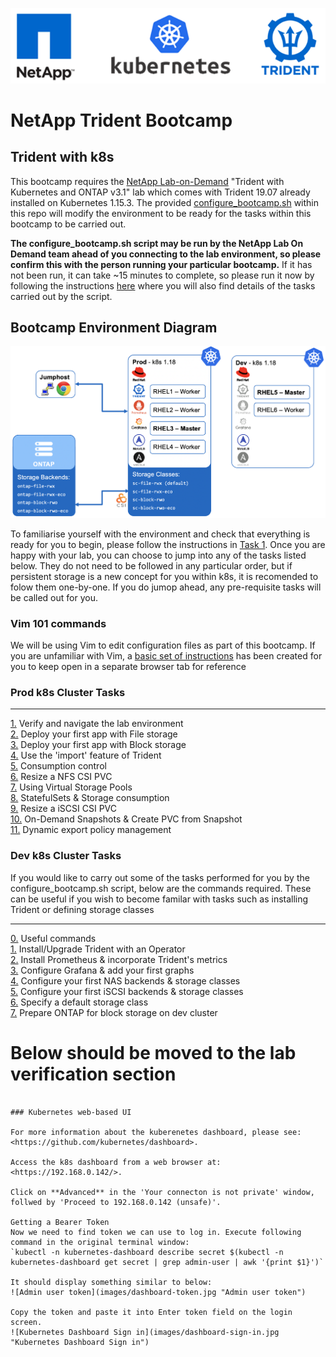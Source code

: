 <p align="center"><img src="images/k8s-header.png"></p>

# NetApp Trident Bootcamp

## Trident with k8s

This bootcamp requires the [NetApp Lab-on-Demand](https://labondemand.netapp.com/) "Trident with Kubernetes and ONTAP v3.1" lab which comes with Trident 19.07 already installed on Kubernetes 1.15.3. The provided [configure_bootcamp.sh](trident_with_k8s/deploy/configure_bootcamp.sh) within this repo will modify the environment to be ready for the tasks within this bootcamp to be carried out.

**The configure_bootcamp.sh script may be run by the NetApp Lab On Demand team ahead of you connecting to the lab environment, so please confirm this with the person running your particular bootcamp.**  If it has not been run, it can take ~15 minutes to complete, so please run it now by following the instructions [here](trident_with_k8s/tasks/configure_bootcamp) where you will also find details of the tasks carried out by the script.

## Bootcamp Environment Diagram

<p align="center"><img src="images/lab-diagram.png"></p>

To familiarise yourself with the environment and check that everything is ready for you to begin, please follow the instructions in [Task 1](trident_with_k8s/tasks/validate_lab).  Once you are happy with your lab, you can choose to jump into any of the tasks listed below.  They do not need to be followed in any particular order, but if persistent storage is a new concept for you within k8s, it is recomended to folow them one-by-one.  If you do jumop ahead, any pre-requisite tasks will be called out for you.

### Vim 101 commands
We will be using Vim to edit configuration files as part of this bootcamp.  If you are unfamiliar with Vim, a [basic set of instructions](trident_with_k8s/tasks/vim) has been created for you to keep open in a separate browser tab for reference

### Prod k8s Cluster Tasks

---------

[1.](trident_with_k8s/tasks/verify_lab) Verify and navigate the lab environment  
[2.](trident_with_k8s/tasks/file_app) Deploy your first app with File storage  
[3.](trident_with_k8s/tasks/block_app) Deploy your first app with Block storage  
[4.](trident_with_k8s/tasks/pv_import) Use the 'import' feature of Trident  
[5.](trident_with_k8s/tasks/quotas) Consumption control  
[6.](trident_with_k8s/tasks/file_resize) Resize a NFS CSI PVC  
[7.](trident_with_k8s/tasks/storage_pools) Using Virtual Storage Pools  
[8.](trident_with_k8s/tasks/statefulsets) StatefulSets & Storage consumption  
[9.](trident_with_k8s/tasks/resize_block) Resize a iSCSI CSI PVC  
[10.](trident_with_k8s/tasks/snapshots_clones) On-Demand Snapshots & Create PVC from Snapshot  
[11.](trident_with_k8s/tasks/dynamic_exports) Dynamic export policy management  

### Dev k8s Cluster Tasks
If you would like to carry out some of the tasks performed for you by the configure_bootcamp.sh script, below are the commands required.  These can be useful if you wish to become familar with tasks such as installing Trident or defining storage classes

---------
[0.](trident_with_k8s/tasks/useful_commands) Useful commands  
[1.](trident_with_k8s/tasks/install_trident) Install/Upgrade Trident with an Operator  
[2.](trident_with_k8s/tasks/config_prometheus) Install Prometheus & incorporate Trident's metrics  
[3.](trident_with_k8s/tasks/config_grafana) Configure Grafana & add your first graphs  
[4.](trident_with_k8s/tasks/config_file) Configure your first NAS backends & storage classes  
[5.](trident_with_k8s/tasks/config_block) Configure your first iSCSI backends & storage classes  
[6.](trident_with_k8s/tasks/default_sc) Specify a default storage class  
[7.](trident_with_k8s/tasks/ontap_block) Prepare ONTAP for block storage on dev cluster 

# Below should be moved to the lab verification section

```

### Kubernetes web-based UI

For more information about the kuberenetes dashboard, please see:  
<https://github.com/kubernetes/dashboard>.

Access the k8s dashboard from a web browser at:  
<https://192.168.0.142/>.  

Click on **Advanced** in the 'Your connecton is not private' window, follwed by 'Proceed to 192.168.0.142 (unsafe)'.

Getting a Bearer Token  
Now we need to find token we can use to log in. Execute following command in the original terminal window:  
`kubectl -n kubernetes-dashboard describe secret $(kubectl -n kubernetes-dashboard get secret | grep admin-user | awk '{print $1}')`

It should display something similar to below:
![Admin user token](images/dashboard-token.jpg "Admin user token")

Copy the token and paste it into Enter token field on the login screen.
![Kubernetes Dashboard Sign in](images/dashboard-sign-in.jpg "Kubernetes Dashboard Sign in")

 ```

